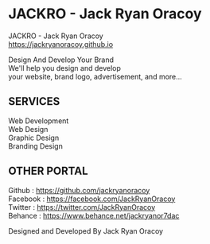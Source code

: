 # JACKRO - Jack Ryan Oracoy
  
JACKRO - Jack Ryan Oracoy  
https://jackryanoracoy.github.io
  
Design And Develop Your Brand  
We'll help you design and develop  
your website, brand logo, advertisement, and more...   
  
  
SERVICES
------------------------------------------------------------
Web Development  
Web Design  
Graphic Design  
Branding Design  
  
OTHER PORTAL
------------------------------------------------------------
Github      :   https://github.com/jackryanoracoy  
Facebook    :   https://facebook.com/JackRyanOracoy  
Twitter     :   https://twitter.com/JackRyanOracoy  
Behance     :   https://www.behance.net/jackryanor7dac  
  
  
Designed and Developed By Jack Ryan Oracoy
